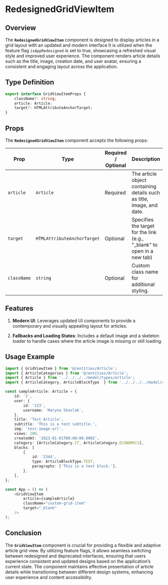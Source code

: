# RedesignedGridViewItem

## Overview
The **`RedesignedGridViewItem`** component is designed to display articles in a grid layout with an updated and modern interface
It is utilized when the feature flag `isAppRedesigned` is set to true, showcasing a refreshed visual style and improved user experience. The component renders article details such as the title, image, creation date, and user avatar, ensuring a consistent and engaging layout across the application.

## Type Definition 
```typescript
export interface GridViewItemProps {
    className?: string;
    article: Article;
    target?: HTMLAttributeAnchorTarget;
}
```

## Props
The **`RedesignedGridViewItem`** component accepts the following props:

| Prop       | Type       | Required / Optional | Description                                                               |
|------------|------------|----------------------|---------------------------------------------------------------------------|
| `article` | `Article`   | Required             | The article object containing details such as title, image, and date.              |
| `target` | `HTMLAttributeAnchorTarget`   | Optional            | Specifies the target for the link (e.g., "_blank" to open in a new tab) |
| `className` | `string`   | Optional             | Custom class name for additional styling.                                 |


## Features
1. **Modern UI**:  Leverages updated UI components to provide a contemporary and visually appealing layout for articles.

2. **Fallbacks and Loading States**: Includes a default image and a skeleton loader to handle cases where the article image is missing or still loading.

## Usage Example
```typescript jsx
import { GridViewItem } from '@/entities/Article';
import { ArticleCategories } from '@/entities/Article';
import { Article } from '../../../../model/types/article';
import { ArticleCategory, ArticleBlockType  } from '../../../../model/consts/articleConsts';

const sampleArticle: Article = {
    id: '1',
    user: {
        id: '123',
        username: 'Maryna Shavlak',
    },
    title: 'Test Article',
    subtitle: 'This is a test subtitle.',
    img: 'test-image-url',
    views: 100,
    createdAt: '2023-01-01T00:00:00.000Z',
    category: [ArticleCategory.IT, ArticleCategory.ECONOMICS],
    blocks: [
        {
            id: '2344',
            type: ArticleBlockType.TEXT,
            paragraphs: ['This is a text block.'],
        },
    ],
};

const App = () => (
    <GridViewItem
        article={sampleArticle}
        className="custom-grid-item"
        target="_blank"
    />
);
```
## Conclusion
The **`GridViewItem`** component is crucial for providing a flexible and adaptive article grid view. By utilizing feature flags, it allows seamless switching between redesigned and deprecated interfaces, ensuring that users experience consistent and updated designs based on the application’s current state. The component maintains effective presentation of article details while transitioning between different design systems, enhancing user experience and content accessibility.
